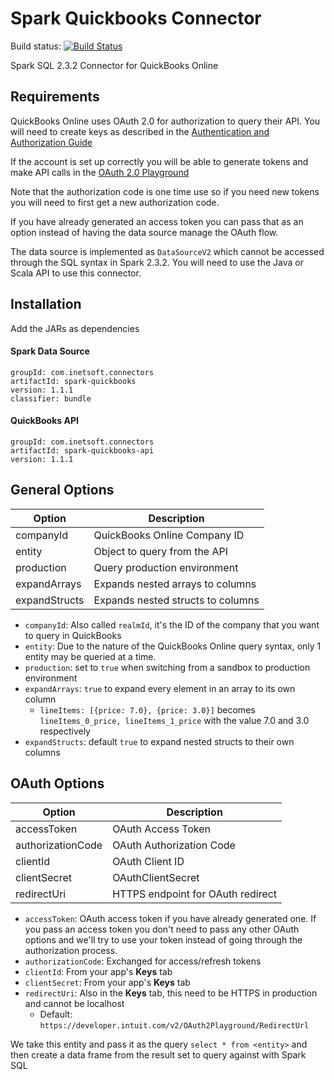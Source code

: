 # Spark Quickbooks Connector

Build status: [![Build Status](https://travis-ci.com/inetsoft-technology/spark-quickbooks.svg?branch=master)][1]

Spark SQL 2.3.2 Connector for QuickBooks Online

## Requirements

QuickBooks Online uses OAuth 2.0 for authorization to query their API. You will need to
create keys as described in the [Authentication and Authorization Guide][2]

If the account is set up correctly you will be able to generate tokens and make API calls in the
[OAuth 2.0 Playground][3]

Note that the authorization code is one time use so if you need new tokens you will need to first
get a new authorization code.

If you have already generated an access token you can pass that as an option instead of having
the data source manage the OAuth flow.

The data source is implemented as `DataSourceV2` which cannot be accessed through the SQL syntax
in Spark 2.3.2. You will need to use the Java or Scala API to use this connector.

## Installation

Add the JARs as dependencies

#### Spark Data Source
```
groupId: com.inetsoft.connectors
artifactId: spark-quickbooks
version: 1.1.1
classifier: bundle
```

#### QuickBooks API
```
groupId: com.inetsoft.connectors
artifactId: spark-quickbooks-api
version: 1.1.1
```

## General Options

| Option            | Description                       |
| ----------------- |---------------------------------- |
| companyId         | QuickBooks Online Company ID      |
| entity            | Object to query from the API      |
| production        | Query production environment      |
| expandArrays      | Expands nested arrays to columns  |
| expandStructs     | Expands nested structs to columns |

* `companyId`: Also called `realmId`, it's the ID of the company that you want to query in QuickBooks
* `entity`: Due to the nature of the QuickBooks Online query syntax, only 1 entity may be queried at a time.
* `production`: set to `true` when switching from a sandbox to production environment
* `expandArrays`: `true` to expand every element in an array to its own column
    * `lineItems: [{price: 7.0}, {price: 3.0}]` becomes `lineItems_0_price, lineItems_1_price`
    with the value 7.0 and 3.0 respectively
* `expandStructs`: default `true` to expand nested structs to their own columns

## OAuth Options

| Option            | Description                       |
| ----------------- |---------------------------------- |
| accessToken       | OAuth Access Token                |
| authorizationCode | OAuth Authorization Code          |
| clientId          | OAuth Client ID                   |
| clientSecret      | OAuthClientSecret                 |
| redirectUri       | HTTPS endpoint for OAuth redirect |

* `accessToken`: OAuth access token if you have already generated one. If you pass an access token
you don't need to pass any other OAuth options and we'll try to use your token instead of going
through the authorization process.
* `authorizationCode`: Exchanged for access/refresh tokens
* `clientId`: From your app's **Keys** tab
* `clientSecret`: From your app's **Keys** tab
* `redirectUri`: Also in the **Keys** tab, this need to be HTTPS in production and cannot be localhost
  * Default: `https://developer.intuit.com/v2/OAuth2Playground/RedirectUrl`

We take this entity and pass it as the query `select * from <entity>` and then create a data frame
from the result set to query against with Spark SQL

[1]:https://travis-ci.com/inetsoft-technology/spark-quickbooks
[2]:https://developer.intuit.com/app/developer/qbo/docs/develop/authentication-and-authorization/oauth-2.0#obtain-oauth2-credentials-for-your-app
[3]:https://developer.intuit.com/app/developer/playground
